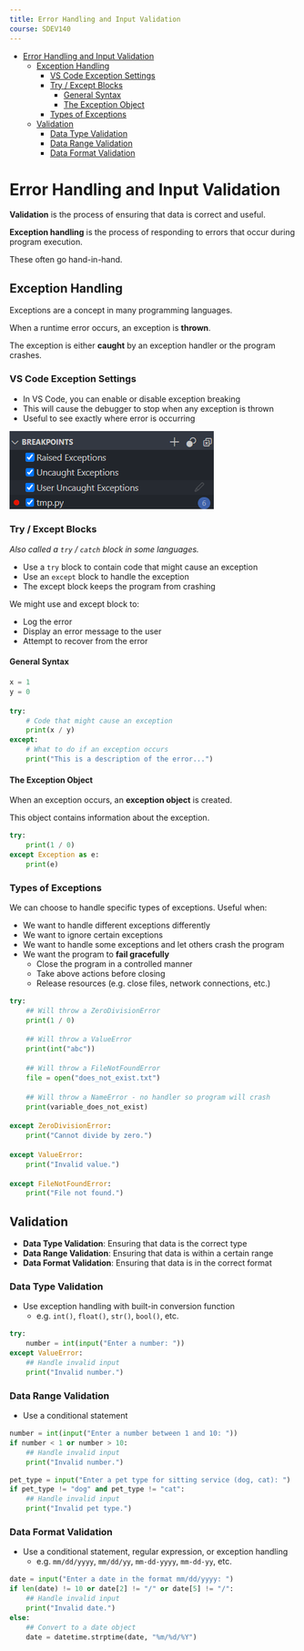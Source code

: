 ```yaml
---
title: Error Handling and Input Validation
course: SDEV140
---
```


- [Error Handling and Input Validation](#error-handling-and-input-validation)
  - [Exception Handling](#exception-handling)
    - [VS Code Exception Settings](#vs-code-exception-settings)
    - [Try / Except Blocks](#try--except-blocks)
      - [General Syntax](#general-syntax)
      - [The Exception Object](#the-exception-object)
    - [Types of Exceptions](#types-of-exceptions)
  - [Validation](#validation)
    - [Data Type Validation](#data-type-validation)
    - [Data Range Validation](#data-range-validation)
    - [Data Format Validation](#data-format-validation)

# Error Handling and Input Validation

**Validation** is the process of ensuring that data is correct and useful.

**Exception handling** is the process of responding to errors that occur during program execution.

These often go hand-in-hand.

## Exception Handling

Exceptions are a concept in many programming languages.

When a runtime error occurs, an exception is **thrown**.

The exception is either **caught** by an exception handler or the program crashes.

### VS Code Exception Settings

- In VS Code, you can enable or disable exception breaking
- This will cause the debugger to stop when any exception is thrown
- Useful to see exactly where error is occurring

![VS Code Exception Settings](images/vs_code_exception_settings.png)

### Try / Except Blocks

_Also called a `try` / `catch` block in some languages._

- Use a `try` block to contain code that might cause an exception
- Use an `except` block to handle the exception
- The except block keeps the program from crashing

We might use and except block to:

- Log the error
- Display an error message to the user
- Attempt to recover from the error

#### General Syntax

```python
x = 1
y = 0

try:
    # Code that might cause an exception
    print(x / y)
except:
    # What to do if an exception occurs
    print("This is a description of the error...")
```

#### The Exception Object

When an exception occurs, an **exception object** is created.

This object contains information about the exception.

```python
try:
    print(1 / 0)
except Exception as e:
    print(e)
```

### Types of Exceptions

We can choose to handle specific types of exceptions. Useful when:

- We want to handle different exceptions differently
- We want to ignore certain exceptions
- We want to handle some exceptions and let others crash the program
- We want the program to **fail gracefully**
  - Close the program in a controlled manner
  - Take above actions before closing
  - Release resources (e.g. close files, network connections, etc.)

```python
try:
    ## Will throw a ZeroDivisionError
    print(1 / 0)

    ## Will throw a ValueError
    print(int("abc"))

    ## Will throw a FileNotFoundError
    file = open("does_not_exist.txt")

    ## Will throw a NameError - no handler so program will crash
    print(variable_does_not_exist)

except ZeroDivisionError:
    print("Cannot divide by zero.")

except ValueError:
    print("Invalid value.")

except FileNotFoundError:
    print("File not found.")
```

## Validation

- **Data Type Validation**: Ensuring that data is the correct type
- **Data Range Validation**: Ensuring that data is within a certain range
- **Data Format Validation**: Ensuring that data is in the correct format

### Data Type Validation

- Use exception handling with built-in conversion function
  - e.g. `int()`, `float()`, `str()`, `bool()`, etc.

```python
try:
    number = int(input("Enter a number: "))
except ValueError:
    ## Handle invalid input
    print("Invalid number.")
```

### Data Range Validation

- Use a conditional statement

```python
number = int(input("Enter a number between 1 and 10: "))
if number < 1 or number > 10:
    ## Handle invalid input
    print("Invalid number.")
```

```python
pet_type = input("Enter a pet type for sitting service (dog, cat): ")
if pet_type != "dog" and pet_type != "cat":
    ## Handle invalid input
    print("Invalid pet type.")
```

### Data Format Validation

- Use a conditional statement, regular expression, or exception handling
  - e.g. `mm/dd/yyyy`, `mm/dd/yy`, `mm-dd-yyyy`, `mm-dd-yy`, etc.

```python
date = input("Enter a date in the format mm/dd/yyyy: ")
if len(date) != 10 or date[2] != "/" or date[5] != "/":
    ## Handle invalid input
    print("Invalid date.")
else:
    ## Convert to a date object
    date = datetime.strptime(date, "%m/%d/%Y")
```
